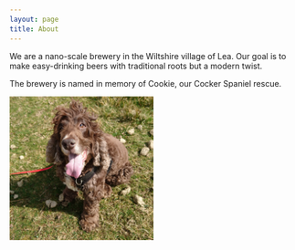 ```yaml
---
layout: page
title: About
---
```


We are a nano-scale brewery in the Wiltshire village of Lea. 
Our goal is to make easy-drinking beers with traditional roots but a modern twist.

The brewery is named in memory of Cookie, our Cocker Spaniel rescue.

<img alt="Cookie, the barking spaniel" src="/img/cookie.jpg" width="50%" class="img-circle center-block" />
